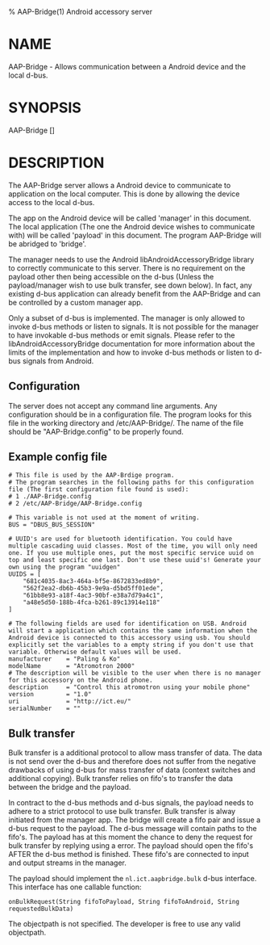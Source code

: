 % AAP-Bridge(1) Android accessory server

# NAME

AAP-Bridge - Allows communication between a Android device and the local d-bus.

# SYNOPSIS

AAP-Bridge []

# DESCRIPTION

The AAP-Bridge server allows a Android device to communicate to application on the local computer. This is done by allowing the device access to the local d-bus.

The app on the Android device will be called 'manager' in this document. The local application (The one the Android device wishes to communicate with) will be called 'payload' in this document. The program AAP-Bridge will be abridged to 'bridge'.

The manager needs to use the Android libAndroidAccessoryBridge library to correctly communicate to this server. There is no requirement on the payload other then being accessible on the d-bus (Unless the payload/manager wish to use bulk transfer, see down below). In fact, any existing d-bus application can already benefit from the AAP-Bridge and can be controlled by a custom manager app.

Only a subset of d-bus is implemented. The manager is only allowed to invoke d-bus
methods or listen to signals. It is not possible for the manager to have invokable d-bus
methods or emit signals. Please refer to the libAndroidAccessoryBridge documentation for more information about the limits of the implementation and how to invoke d-bus methods or listen to d-bus signals from Android.

## Configuration

The server does not accept any command line arguments. Any configuration should be in a configuration file. The program looks for this file in the working directory and /etc/AAP-Bridge/. The name of the file should be "AAP-Bridge.config" to be properly found.

## Example config file

	# This file is used by the AAP-Brdige program.
	# The program searches in the following paths for this configuration file (The first configuration file found is used):
	# 1 ./AAP-Bridge.config
	# 2 /etc/AAP-Bridge/AAP-Bridge.config

	# This variable is not used at the moment of writing.
	BUS = "DBUS_BUS_SESSION"

	# UUID's are used for bluetooth identification. You could have multiple cascading uuid classes. Most of the time, you will only need one. If you use multiple ones, put the most specific service uuid on top and least specific one last. Don't use these uuid's! Generate your own using the program "uuidgen"
	UUIDS = [
		"681c4035-8ac3-464a-bf5e-8672833ed8b9",
		"562f2ea2-db6b-45b3-9e9a-d5bd5ff01ede",
		"61bb8e93-a18f-4ac3-90bf-e38a7d79a4c1",
		"a48e5d50-188b-4fca-b261-89c13914e118"
	]

	# The following fields are used for identification on USB. Android will start a application which contains the same information when the Android device is connected to this accessory using usb. You should explicitly set the variables to a empty string if you don't use that variable. Otherwise default values will be used.
	manufacturer    = "Paling & Ko"
	modelName       = "Atromotron 2000"
	# The description will be visible to the user when there is no manager for this accessory on the Android phone.
	description     = "Control this atromotron using your mobile phone"
	version         = "1.0"
	uri             = "http://ict.eu/"
	serialNumber    = ""

## Bulk transfer

Bulk transfer is a additional protocol to allow mass transfer of data. The data is not send over the d-bus and therefore does not suffer from the negative drawbacks of using d-bus for mass transfer of data (context switches and additional copying). Bulk transfer relies on fifo's to transfer the data between the bridge and the payload.

In contract to the d-bus methods and d-bus signals, the payload needs to adhere to a strict protocol to use bulk transfer. Bulk transfer is alway initiated from the manager app. The bridge will create a fifo pair and issue a d-bus request to the payload. The d-bus message will contain paths to the fifo's. The payload has at this moment the chance to deny the request for bulk transfer by replying using a error. The payload should open the fifo's AFTER the d-bus method is finished. These fifo's are connected to input and output streams in the manager.

The payload should implement the `nl.ict.aapbridge.bulk` d-bus interface. This interface has one callable function:

    onBulkRequest(String fifoToPayload, String fifoToAndroid, String requestedBulkData)

The objectpath is not specified. The developer is free to use any valid objectpath.

